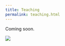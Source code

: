 ```yaml
---
title: Teaching
permalink: teaching.html
---
```


Coming soon.

![](https://image.freepik.com/free-vector/geometric-background-with-text-of-coming-soon_1017-5069.jpg)
